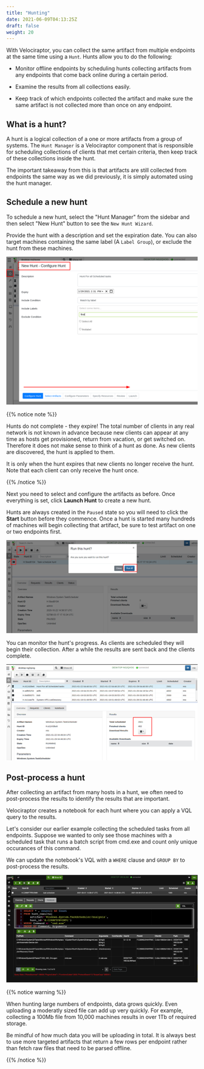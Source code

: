 ```yaml
---
title: "Hunting"
date: 2021-06-09T04:13:25Z
draft: false
weight: 20
---
```


With Velociraptor, you can collect the same artifact from multiple endpoints at the same time using a `Hunt`. Hunts allow you to do the following:

* Monitor offline endpoints by scheduling hunts collecting artifacts from any
   endpoints that come back online during a certain period.

* Examine the results from all collections easily.

* Keep track of which endpoints collected the
   artifact and make sure the same artifact is not collected more than
   once on any endpoint.
   
## What is a hunt?

A hunt is a logical collection of a one or more artifacts from a group
of systems. The `Hunt Manager` is a Velociraptor component that is
responsible for scheduling collections of clients that met certain
criteria, then keep track of these collections inside the hunt.

The important takeaway from this is that artifacts are still collected
from endpoints the same way as we did previously, it is simply
automated using the hunt manager.

## Schedule a new hunt

To schedule a new hunt, select the "Hunt Manager" <i class="fas
fa-crosshairs"></i> from the sidebar and then select "New Hunt" button
<i class="fas fa-plus"></i> to see the `New Hunt Wizard`.

Provide the hunt with a description and set the expiration date. You can also target
machines containing the same label (A `Label Group`), or exclude the
hunt from these machines.

![New Hunt](image89.png)


{{% notice note %}}

Hunts do not complete - they expire! The total number of clients in
any real network is not known in advance because new clients can
appear at any time as hosts get provisioned, return from vacation, or
get switched on. Therefore it does not make sense to think of a hunt
as done. As new clients are discovered, the hunt is applied to them.

It is only when the hunt expires that new clients no longer receive
the hunt. Note that each client can only receive the hunt once.

{{% /notice %}}


Next you need to select and configure the artifacts as before. Once
everything is set, click **Launch Hunt** to create a new hunt.

Hunts are always created in the `Paused` state so you will need to
click the **Start** button before they commence. Once
a hunt is started many hundreds of machines will begin collecting that
artifact, be sure to test artifact on one or two endpoints
first.

![Start Hunt](image90.png)

You can monitor the hunt's progress. As clients are scheduled
they will begin their collection. After a while the results are sent
back and the clients complete.

![Start Hunt](image92.png)

## Post-process a hunt

After collecting an artifact from many hosts in a hunt, we often need
to post-process the results to identify the results that are
important.

Velociraptor creates a notebook for each hunt where you can apply a
VQL query to the results.

Let's consider our earlier example collecting the scheduled tasks from
all endpoints. Suppose we wanted to only see those machines with a scheduled task that runs a batch script from cmd.exe and count
only unique occurances of this command.

We can update the notebook's VQL with a `WHERE` clause and `GROUP BY`
to post-process the results.

![Post Processing](image95.png)


{{% notice warning %}}

When hunting large numbers of endpoints, data grows quickly. Even
uploading a moderatly sized file can add up very quickly. For example,
collecting a 100Mb file from 10,000 machines results in over 1Tb of
required storage.

Be mindful of how much data you will be uploading in total. It is
always best to use more targeted artifacts that return a few rows per
endpoint rather than fetch raw files that need to be parsed offline.

{{% /notice %}}
